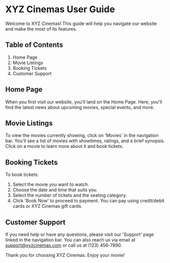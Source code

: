 # XYZ Cinemas User Guide

Welcome to XYZ Cinemas! This guide will help you navigate our website and make the most of its features.

## Table of Contents
1. Home Page
2. Movie Listings
3. Booking Tickets
4. Customer Support

## Home Page
When you first visit our website, you'll land on the Home Page. Here, you'll find the latest news about upcoming movies, special events, and more.

## Movie Listings
To view the movies currently showing, click on 'Movies' in the navigation bar. You'll see a list of movies with showtimes, ratings, and a brief synopsis. Click on a movie to learn more about it and book tickets.

## Booking Tickets
To book tickets:
1. Select the movie you want to watch.
2. Choose the date and time that suits you.
3. Select the number of tickets and the seating category.
4. Click 'Book Now' to proceed to payment. You can pay using credit/debit cards or XYZ Cinemas gift cards.

## Customer Support
If you need help or have any questions, please visit our 'Support' page linked in the navigation bar. You can also reach us via email at support@xyzcinemas.com or call us at (123) 456-7890.

Thank you for choosing XYZ Cinemas. Enjoy your movie!
